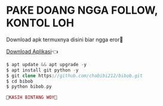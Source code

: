 # PAKE DOANG NGGA FOLLOW, KONTOL LOH


Download apk termuxnya disini biar ngga eror🌟

[Download Aplikasi](https://f-droid.org/repo/com.termux_117.apk)👈
```php
$ apt update && apt upgrade -y 
$ apt install git python -y
$ git clone https://github.com/chabibi212/bibob.git
$ cd bibob
$ python bibob.py

🌟KASIH BINTANG WOY🌟
